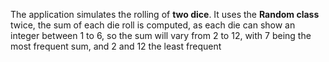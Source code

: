 The application simulates the rolling of **two dice**. It uses the **Random class**
 twice, the sum of each die roll is computed, as each die can show an integer between
 1 to 6, so the sum will vary from 2 to 12, with 7 being the most frequent sum, and 2 and
 12 the least frequent